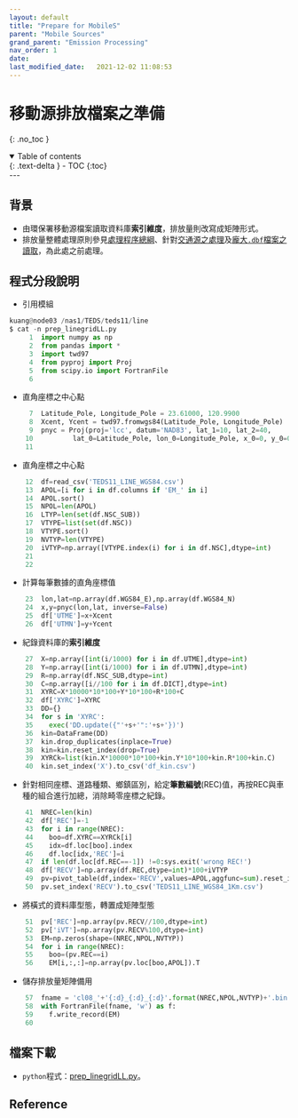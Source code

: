 ```yaml
---
layout: default
title: "Prepare for MobileS"
parent: "Mobile Sources"
grand_parent: "Emission Processing"
nav_order: 1
date:               
last_modified_date:   2021-12-02 11:08:53
---
```


# 移動源排放檔案之準備
{: .no_toc }

<details open markdown="block">
  <summary>
    Table of contents
  </summary>
  {: .text-delta }
- TOC
{:toc}
</details>
---

## 背景
- 由環保署移動源檔案讀取資料庫**索引維度**，排放量則改寫成矩陣形式。
- 排放量整體處理原則參見[處理程序總綱](https://sinotec2.github.io/Focus-on-Air-Quality/EmsProc/#處理程序總綱)、針對[交通源之處理](https://sinotec2.github.io/Focus-on-Air-Quality/EmisProc/line/)及[龐大`.dbf`檔案之讀取](https://sinotec2.github.io/Focus-on-Air-Quality/EmisProc/dbf2csv.py/)，為此處之前處理。  

## 程式分段說明

- 引用模組

```python
kuang@node03 /nas1/TEDS/teds11/line
$ cat -n prep_linegridLL.py
     1  import numpy as np
     2  from pandas import *
     3  import twd97
     4  from pyproj import Proj
     5  from scipy.io import FortranFile
     6
```
- 直角座標之中心點

```python
     7  Latitude_Pole, Longitude_Pole = 23.61000, 120.9900
     8  Xcent, Ycent = twd97.fromwgs84(Latitude_Pole, Longitude_Pole)
     9  pnyc = Proj(proj='lcc', datum='NAD83', lat_1=10, lat_2=40,
    10          lat_0=Latitude_Pole, lon_0=Longitude_Pole, x_0=0, y_0=0.0)
    11
```
- 直角座標之中心點

```python
    12  df=read_csv('TEDS11_LINE_WGS84.csv')
    13  APOL=[i for i in df.columns if 'EM_' in i]
    14  APOL.sort()
    15  NPOL=len(APOL)
    16  LTYP=len(set(df.NSC_SUB))
    17  VTYPE=list(set(df.NSC))
    18  VTYPE.sort()
    19  NVTYP=len(VTYPE)
    20  iVTYP=np.array([VTYPE.index(i) for i in df.NSC],dtype=int)
    21
    22
```
- 計算每筆數據的直角座標值

```python
    23  lon,lat=np.array(df.WGS84_E),np.array(df.WGS84_N)
    24  x,y=pnyc(lon,lat, inverse=False)
    25  df['UTME']=x+Xcent
    26  df['UTMN']=y+Ycent
```
- 紀錄資料庫的**索引維度**

```python
    27  X=np.array([int(i/1000) for i in df.UTME],dtype=int)
    28  Y=np.array([int(i/1000) for i in df.UTMN],dtype=int)
    29  R=np.array(df.NSC_SUB,dtype=int)
    30  C=np.array([i//100 for i in df.DICT],dtype=int)
    31  XYRC=X*10000*10*100+Y*10*100+R*100+C
    32  df['XYRC']=XYRC
    33  DD={}
    34  for s in 'XYRC':
    35    exec('DD.update({"'+s+'":'+s+'})')
    36  kin=DataFrame(DD)
    37  kin.drop_duplicates(inplace=True)
    38  kin=kin.reset_index(drop=True)
    39  XYRCk=list(kin.X*10000*10*100+kin.Y*10*100+kin.R*100+kin.C)
    40  kin.set_index('X').to_csv('df_kin.csv')
```
- 針對相同座標、道路種類、鄉鎮區別，給定**筆數編號**(REC)值，再按REC與車種的組合進行加總，消除畸零座標之紀錄。

```python
    41  NREC=len(kin)
    42  df['REC']=-1
    43  for i in range(NREC):
    44    boo=df.XYRC==XYRCk[i]
    45    idx=df.loc[boo].index
    46    df.loc[idx,'REC']=i
    47  if len(df.loc[df.REC==-1]) !=0:sys.exit('wrong REC!')
    48  df['RECV']=np.array(df.REC,dtype=int)*100+iVTYP
    49  pv=pivot_table(df,index='RECV',values=APOL,aggfunc=sum).reset_index()
    50  pv.set_index('RECV').to_csv('TEDS11_LINE_WGS84_1Km.csv')
```
- 將橫式的資料庫型態，轉置成矩陣型態

```python
    51  pv['REC']=np.array(pv.RECV//100,dtype=int)
    52  pv['iVT']=np.array(pv.RECV%100,dtype=int)
    53  EM=np.zeros(shape=(NREC,NPOL,NVTYP))
    54  for i in range(NREC):
    55    boo=(pv.REC==i)
    56    EM[i,:,:]=np.array(pv.loc[boo,APOL]).T
```
- 儲存排放量矩陣備用

```python
    57  fname = 'cl08_'+'{:d}_{:d}_{:d}'.format(NREC,NPOL,NVTYP)+'.bin'
    58  with FortranFile(fname, 'w') as f:
    59    f.write_record(EM)
    60
```

## 檔案下載
- `python`程式：[prep_linegridLL.py](https://raw.githubusercontent.com/sinotec2/Focus-on-Air-Quality/main/EmisProc/line/prep_linegridLL.py)。

## Reference

